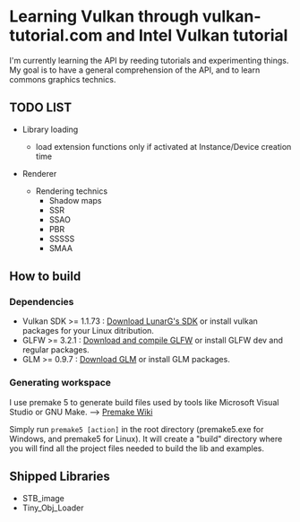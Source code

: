 # Learning Vulkan through vulkan-tutorial.com and Intel Vulkan tutorial 

I'm currently learning the API by reeding tutorials and experimenting things.
My goal is to have a general comprehension of the API, and to learn commons graphics technics.

## TODO LIST

* Library loading
	* load extension functions only if activated at Instance/Device creation time

* Renderer
	* Rendering technics
		* Shadow maps
		* SSR
		* SSAO
		* PBR
		* SSSSS
		* SMAA

## How to build
### Dependencies

* Vulkan SDK >= 1.1.73 : [Download LunarG's SDK](https://vulkan.lunarg.com) or install vulkan packages for your Linux ditribution.
* GLFW >= 3.2.1 : [Download and compile GLFW](https://www.glfw.org) or install GLFW dev and regular packages.
* GLM >= 0.9.7 : [Download GLM](https://glm.g-truc.net) or install GLM packages.

### Generating workspace

I use premake 5 to generate build files used by tools like Microsoft Visual Studio or GNU Make.
--> [Premake Wiki](https://github.com/premake/premake-core/wiki/Using-Premake)

Simply run `premake5 [action]` in the root directory (premake5.exe for Windows, and premake5 for Linux).
It will create a "build" directory where you will find all the project files needed to build the lib and examples.

## Shipped Libraries

* STB_image
* Tiny_Obj_Loader